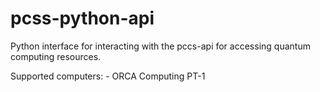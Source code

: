 # pcss-python-api

Python interface for interacting with the pccs-api for accessing quantum computing resources.

Supported computers:
    - ORCA Computing PT-1
    